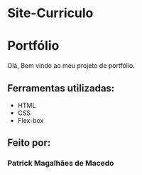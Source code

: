 # Site-Curriculo
# Portfólio 
Olá, Bem vindo ao meu projeto de portfólio.
## Ferramentas utilizadas:
* HTML
* CSS
* Flex-box
## Feito por:
### Patrick Magalhães de Macedo

